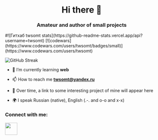 <h1 align="center">Hi there 👋</h1>
<h3 align="center">Amateur and author of small projects</h3>
#![Гитхаб twsomt stats](https://github-readme-stats.vercel.app/api?username=twsomt)
[![codewars](https://www.codewars.com/users/twsomt/badges/small)](https://www.codewars.com/users/twsomt)  

![GitHub Streak](https://github-readme-streak-stats.herokuapp.com/?user=twsomt)

- 🌱 I’m currently learning **web**

- 📫 How to reach me **twsomt@yandex.ru**

- 📄 Over time, a link to some interesting project of mine will appear here

- 🌍 I speak Russian (native), English (.-. and o-o and x-x)

### Connect with me:
<p align="left">
<a href="https://t.me/twsomt">
<img src="https://www.svgrepo.com/show/354443/telegram.svg" width="40" height="40"
</a>
</p>
